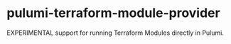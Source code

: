 # pulumi-terraform-module-provider
EXPERIMENTAL support for running Terraform Modules directly in Pulumi.
